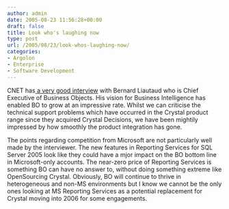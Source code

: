 ```yaml
---
author: admin
date: 2005-08-23 11:56:28+00:00
draft: false
title: Look who's laughing now
type: post
url: /2005/08/23/look-whos-laughing-now/
categories:
- Argolon
- Enterprise
- Software Development
---
```


CNET has[ a very good interview](http://news.com.com/Look+whos+laughing+now/2008-1082_3-5841835.html?part=rss&tag=5841835&subj=news) with Bernard Liautaud who is Chief Executive of Business Objects. His vision for Business Intelligence has enabled BO to grow at an impressive rate. Whilst we can criticise the technical support problems which have occurred in the Crystal product range since they acquired Crystal Decisions, we have been mightily impressed by how smoothly the product integration has gone.

The points regarding competition from Microsoft are not particularly well made by the interviewer. The new features in Reporting Services for SQL Server 2005 look like they could have a mjor impact on the BO bottom line in Microsoft-only accounts. The near-zero price of Reporting Services is something BO can have no answer to, without doing something extreme like OpenSourcing Crystal. Obviously, BO will continue to thrive in heterogeneous and non-MS environments but I know we cannot be the only ones looking at MS Reporting Services as a potential replacement for Crystal moving into 2006 for some engagements.

